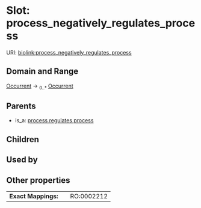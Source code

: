 
# Slot: process_negatively_regulates_process




URI: [biolink:process_negatively_regulates_process](https://w3id.org/biolink/vocab/process_negatively_regulates_process)


## Domain and Range

[Occurrent](Occurrent.md) ->  <sub>0..*</sub> [Occurrent](Occurrent.md)

## Parents

 *  is_a: [process regulates process](process_regulates_process.md)

## Children


## Used by


## Other properties

|  |  |  |
| --- | --- | --- |
| **Exact Mappings:** | | RO:0002212 |

